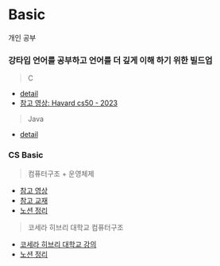 # Basic
개인 공부


### 강타입 언어를 공부하고 언어를 더 깊게 이해 하기 위한 빌드업
> C
- [detail](./C_Study/README.md)
- [참고 영상: Havard cs50 - 2023](https://www.youtube.com/watch?v=cY0FtXE-JzM&list=PL7cmIFofq7xHOKUpuU66uYiXanbD9Mp-O)

> Java
- [detail](./Java_Study/README.md)


### CS Basic
> 컴퓨터구조 + 운영체제
- [참고 영상](https://www.youtube.com/watch?v=kFWP6sFKyp0&list=PLYH7OjNUOWLUz15j4Q9M6INxK5J3-59GC)
- [참고 교재](https://product.kyobobook.co.kr/detail/S000061584886)
- [노션 정리](https://faithful-blarney-6d1.notion.site/detail-c3856215cfdd4d0793cbd3de59a41f97?pvs=4)

> 코세라 히브리 대학교 컴퓨터구조
- [코세라 히브리 대학교 강의](https://www.coursera.org/learn/build-a-computer/lecture/gd00Q/unit-0-1-the-road-ahead)
- [노션 정리](https://www.notion.so/Build-a-Modern-Computer-from-First-Principles-From-Nand-to-Tetris-391321d52fc04ffca0f6b6d5f2de43a5)
